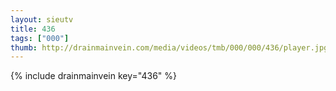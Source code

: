 ```yaml
--- 
layout: sieutv
title: 436
tags: ["000"]
thumb: http://drainmainvein.com/media/videos/tmb/000/000/436/player.jpg
---
```

{% include drainmainvein key="436" %} 
